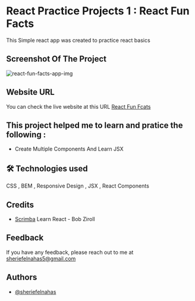 # React Practice Projects 1 : React Fun Facts

This Simple react app was created to practice react basics

## Screenshot Of The Project

![react-fun-facts-app-img](https://github.com/SheriefElnahas/react-projects/assets/47671429/54d503ec-9007-48a4-97b3-dc0c15dab4ae)

## Website URL

You can check the live website at this URL [React Fun Fcats](sherief-elnahas-react-fun-facts.netlify.app)

## This project helped me to learn and pratice the following :

- Create Multiple Components And Learn JSX

## 🛠 Technologies used

CSS , BEM , Responsive Design , JSX , React Components

## Credits

- [Scrimba](https://scrimba.com/learn/learnreact) Learn React - Bob Ziroll

## Feedback

If you have any feedback, please reach out to me at sheriefelnahas5@gmail.com

## Authors

- [@sheriefelnahas](https://github.com/SheriefElnahas)
